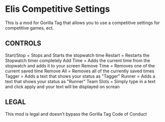 # Elis Competitive Settings

This is a mod for Gorilla Tag that allows you to use a competitive settings for competitive games, ect.

## CONTROLS

Start/Stop = Stops and Starts the stopwatch time
Restart = Restarts the Stopwatch timer completely
Add Time = Adds the current time from the stopwatch and adds it to your screen
Remove Time = Removes one of the current saved time
Remove All = Removes all of the currently saved times
Tagger = Adds a text that shows your status as "Tagger"
Runner = Adds a text that shows your status as "Runner"
Team Slots = Simply type in a text and click apply and your text will be displayed on screan

## LEGAL

This mod is legal and doesn't bypass the Gorilla Tag Code of Conduct
